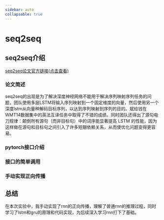 ```yaml
---
sidebar: auto
collapsable: true
---
```

# seq2seq
## seq2seq介绍


[seq2seq论文官方链接(点击查看)](https://arxiv.org/pdf/1409.3215)
### 论文简述

seq2seq的出现是为了解决深度神经网络不能用于解决序列映射序列任务的问题，团队使用多层LSTM将输入序列映射到一个固定维度的向量，然后使用另一个深度lstm从向量种解码目标序列，以达到序列映射到序列的目的。斌给钱在WMT14数据集中的英法互译任务中取得了不错的成绩。同时团队还得出了源句电刀规律：颠倒所有源句（而非目标句）中的词序能显著提高 LSTM 的性能，因为这样做在源句和目标句之间引入了许多短期依赖关系，从而使优化问题变得更容易。

### pytorch接口介绍


### 接口的简单调用


### 手动实现正向传播

## 总结

在本次实验中，我手动实现了rnn的正向传播，理解了普通rnn的推理过程，同时学习了lstm和gru的原理和代码实现，为后续深入学习rnn打下了基础。